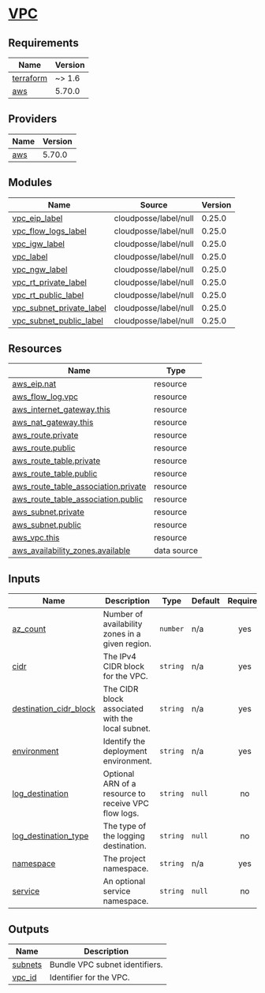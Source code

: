 # [VPC](https://docs.aws.amazon.com/vpc)

<!-- BEGIN_TF_DOCS -->
## Requirements

| Name | Version |
|------|---------|
| <a name="requirement_terraform"></a> [terraform](#requirement\_terraform) | ~> 1.6 |
| <a name="requirement_aws"></a> [aws](#requirement\_aws) | 5.70.0 |

## Providers

| Name | Version |
|------|---------|
| <a name="provider_aws"></a> [aws](#provider\_aws) | 5.70.0 |

## Modules

| Name | Source | Version |
|------|--------|---------|
| <a name="module_vpc_eip_label"></a> [vpc\_eip\_label](#module\_vpc\_eip\_label) | cloudposse/label/null | 0.25.0 |
| <a name="module_vpc_flow_logs_label"></a> [vpc\_flow\_logs\_label](#module\_vpc\_flow\_logs\_label) | cloudposse/label/null | 0.25.0 |
| <a name="module_vpc_igw_label"></a> [vpc\_igw\_label](#module\_vpc\_igw\_label) | cloudposse/label/null | 0.25.0 |
| <a name="module_vpc_label"></a> [vpc\_label](#module\_vpc\_label) | cloudposse/label/null | 0.25.0 |
| <a name="module_vpc_ngw_label"></a> [vpc\_ngw\_label](#module\_vpc\_ngw\_label) | cloudposse/label/null | 0.25.0 |
| <a name="module_vpc_rt_private_label"></a> [vpc\_rt\_private\_label](#module\_vpc\_rt\_private\_label) | cloudposse/label/null | 0.25.0 |
| <a name="module_vpc_rt_public_label"></a> [vpc\_rt\_public\_label](#module\_vpc\_rt\_public\_label) | cloudposse/label/null | 0.25.0 |
| <a name="module_vpc_subnet_private_label"></a> [vpc\_subnet\_private\_label](#module\_vpc\_subnet\_private\_label) | cloudposse/label/null | 0.25.0 |
| <a name="module_vpc_subnet_public_label"></a> [vpc\_subnet\_public\_label](#module\_vpc\_subnet\_public\_label) | cloudposse/label/null | 0.25.0 |

## Resources

| Name | Type |
|------|------|
| [aws_eip.nat](https://registry.terraform.io/providers/hashicorp/aws/5.70.0/docs/resources/eip) | resource |
| [aws_flow_log.vpc](https://registry.terraform.io/providers/hashicorp/aws/5.70.0/docs/resources/flow_log) | resource |
| [aws_internet_gateway.this](https://registry.terraform.io/providers/hashicorp/aws/5.70.0/docs/resources/internet_gateway) | resource |
| [aws_nat_gateway.this](https://registry.terraform.io/providers/hashicorp/aws/5.70.0/docs/resources/nat_gateway) | resource |
| [aws_route.private](https://registry.terraform.io/providers/hashicorp/aws/5.70.0/docs/resources/route) | resource |
| [aws_route.public](https://registry.terraform.io/providers/hashicorp/aws/5.70.0/docs/resources/route) | resource |
| [aws_route_table.private](https://registry.terraform.io/providers/hashicorp/aws/5.70.0/docs/resources/route_table) | resource |
| [aws_route_table.public](https://registry.terraform.io/providers/hashicorp/aws/5.70.0/docs/resources/route_table) | resource |
| [aws_route_table_association.private](https://registry.terraform.io/providers/hashicorp/aws/5.70.0/docs/resources/route_table_association) | resource |
| [aws_route_table_association.public](https://registry.terraform.io/providers/hashicorp/aws/5.70.0/docs/resources/route_table_association) | resource |
| [aws_subnet.private](https://registry.terraform.io/providers/hashicorp/aws/5.70.0/docs/resources/subnet) | resource |
| [aws_subnet.public](https://registry.terraform.io/providers/hashicorp/aws/5.70.0/docs/resources/subnet) | resource |
| [aws_vpc.this](https://registry.terraform.io/providers/hashicorp/aws/5.70.0/docs/resources/vpc) | resource |
| [aws_availability_zones.available](https://registry.terraform.io/providers/hashicorp/aws/5.70.0/docs/data-sources/availability_zones) | data source |

## Inputs

| Name | Description | Type | Default | Required |
|------|-------------|------|---------|:--------:|
| <a name="input_az_count"></a> [az\_count](#input\_az\_count) | Number of availability zones in a given region. | `number` | n/a | yes |
| <a name="input_cidr"></a> [cidr](#input\_cidr) | The IPv4 CIDR block for the VPC. | `string` | n/a | yes |
| <a name="input_destination_cidr_block"></a> [destination\_cidr\_block](#input\_destination\_cidr\_block) | The CIDR block associated with the local subnet. | `string` | n/a | yes |
| <a name="input_environment"></a> [environment](#input\_environment) | Identify the deployment environment. | `string` | n/a | yes |
| <a name="input_log_destination"></a> [log\_destination](#input\_log\_destination) | Optional ARN of a resource to receive VPC flow logs. | `string` | `null` | no |
| <a name="input_log_destination_type"></a> [log\_destination\_type](#input\_log\_destination\_type) | The type of the logging destination. | `string` | `null` | no |
| <a name="input_namespace"></a> [namespace](#input\_namespace) | The project namespace. | `string` | n/a | yes |
| <a name="input_service"></a> [service](#input\_service) | An optional service namespace. | `string` | `null` | no |

## Outputs

| Name | Description |
|------|-------------|
| <a name="output_subnets"></a> [subnets](#output\_subnets) | Bundle VPC subnet identifiers. |
| <a name="output_vpc_id"></a> [vpc\_id](#output\_vpc\_id) | Identifier for the VPC. |
<!-- END_TF_DOCS -->